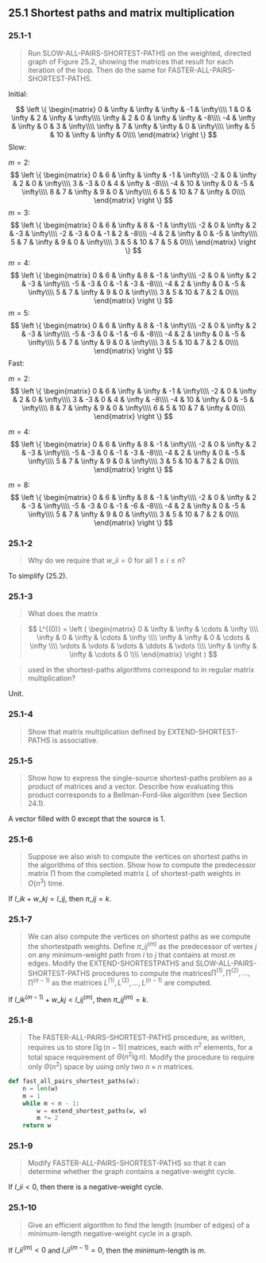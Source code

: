 ## 25.1 Shortest paths and matrix multiplication

### 25.1-1

> Run SLOW-ALL-PAIRS-SHORTEST-PATHS on the weighted, directed graph of Figure 25.2, showing the matrices that result for each iteration of the loop. Then do the same for FASTER-ALL-PAIRS-SHORTEST-PATHS.

Initial:

$$
\left \{ \begin{matrix}
0 & \infty & \infty & \infty & -1 & \infty\\\\
1 & 0 & \infty & 2 & \infty & \infty\\\\
\infty & 2 & 0 & \infty & \infty & -8\\\\
-4 & \infty & \infty & 0 & 3 & \infty\\\\
\infty & 7 & \infty & \infty & 0 & \infty\\\\
\infty & 5 & 10 & \infty & \infty & 0\\\\
\end{matrix} \right \}
$$
Slow:

$m=2$:
$$
\left \{ \begin{matrix}
0 & 6 & \infty & \infty & -1 & \infty\\\\
-2 & 0 & \infty & 2 & 0 & \infty\\\\
3 & -3 & 0 & 4 & \infty & -8\\\\
-4 & 10 & \infty & 0 & -5 & \infty\\\\
8 & 7 & \infty & 9 & 0 & \infty\\\\
6 & 5 & 10 & 7 & \infty & 0\\\\
\end{matrix} \right \}
$$
$m=3$:
$$
\left \{ \begin{matrix}
0 & 6 & \infty & 8 & -1 & \infty\\\\
-2 & 0 & \infty & 2 & -3 & \infty\\\\
-2 & -3 & 0 & -1 & 2 & -8\\\\
-4 & 2 & \infty & 0 & -5 & \infty\\\\
5 & 7 & \infty & 9 & 0 & \infty\\\\
3 & 5 & 10 & 7 & 5 & 0\\\\
\end{matrix} \right \}
$$
$m=4$:
$$
\left \{ \begin{matrix}
0 & 6 & \infty & 8 & -1 & \infty\\\\
-2 & 0 & \infty & 2 & -3 & \infty\\\\
-5 & -3 & 0 & -1 & -3 & -8\\\\
-4 & 2 & \infty & 0 & -5 & \infty\\\\
5 & 7 & \infty & 9 & 0 & \infty\\\\
3 & 5 & 10 & 7 & 2 & 0\\\\
\end{matrix} \right \}
$$
$m=5$:
$$
\left \{ \begin{matrix}
0 & 6 & \infty & 8 & -1 & \infty\\\\
-2 & 0 & \infty & 2 & -3 & \infty\\\\
-5 & -3 & 0 & -1 & -6 & -8\\\\
-4 & 2 & \infty & 0 & -5 & \infty\\\\
5 & 7 & \infty & 9 & 0 & \infty\\\\
3 & 5 & 10 & 7 & 2 & 0\\\\
\end{matrix} \right \}
$$
Fast:

$m=2$:
$$
\left \{ \begin{matrix}
0 & 6 & \infty & \infty & -1 & \infty\\\\
-2 & 0 & \infty & 2 & 0 & \infty\\\\
3 & -3 & 0 & 4 & \infty & -8\\\\
-4 & 10 & \infty & 0 & -5 & \infty\\\\
8 & 7 & \infty & 9 & 0 & \infty\\\\
6 & 5 & 10 & 7 & \infty & 0\\\\
\end{matrix} \right \}
$$

$m=4$:
$$
\left \{ \begin{matrix}
0 & 6 & \infty & 8 & -1 & \infty\\\\
-2 & 0 & \infty & 2 & -3 & \infty\\\\
-5 & -3 & 0 & -1 & -3 & -8\\\\
-4 & 2 & \infty & 0 & -5 & \infty\\\\
5 & 7 & \infty & 9 & 0 & \infty\\\\
3 & 5 & 10 & 7 & 2 & 0\\\\
\end{matrix} \right \}
$$

$m=8$:
$$
\left \{ \begin{matrix}
0 & 6 & \infty & 8 & -1 & \infty\\\\
-2 & 0 & \infty & 2 & -3 & \infty\\\\
-5 & -3 & 0 & -1 & -6 & -8\\\\
-4 & 2 & \infty & 0 & -5 & \infty\\\\
5 & 7 & \infty & 9 & 0 & \infty\\\\
3 & 5 & 10 & 7 & 2 & 0\\\\
\end{matrix} \right \}
$$
### 25.1-2

> Why do we require that $w\_{ii}=0$ for all $1 \le i \le n$?

To simplify (25.2).

### 25.1-3

> What does the matrix

> $$
L^{(0)} = \left ( \begin{matrix}
0 & \infty & \infty & \cdots & \infty \\\\
\infty & 0 & \infty & \cdots & \infty \\\\
\infty & \infty & 0 & \cdots & \infty \\\\
\vdots & \vdots & \vdots & \ddots & \vdots \\\\
\infty & \infty & \infty & \cdots & 0 \\\\
\end{matrix} \right )
$$

> used in the shortest-paths algorithms correspond to in regular matrix multiplication?

Unit.

### 25.1-4

> Show that matrix multiplication defined by EXTEND-SHORTEST-PATHS is associative.

### 25.1-5

> Show how to express the single-source shortest-paths problem as a product of matrices and a vector. Describe how evaluating this product corresponds to a Bellman-Ford-like algorithm (see Section 24.1).

A vector filled with 0 except that the source is 1.

### 25.1-6

> Suppose we also wish to compute the vertices on shortest paths in the algorithms of this section. Show how to compute the predecessor matrix $\prod$ from the completed matrix $L$ of shortest-path weights in $O(n^3)$ time.

If $l\_{ik} + w\_{kj} = l\_{ij}$, then $\pi\_{ij} = k$.

### 25.1-7

> We can also compute the vertices on shortest paths as we compute the shortestpath weights. Define $\pi\_{ij}^{(m)}$ as the predecessor of vertex $j$ on any minimum-weight path from $i$ to $j$ that contains at most $m$ edges. Modify the EXTEND-SHORTESTPATHS and SLOW-ALL-PAIRS-SHORTEST-PATHS procedures to compute the matrices$\prod^{(1)}, \prod^{(2)}, \dots, \prod^{(n-1)}$ as the matrices $L^{(1)}, L^{(2)}, \dots, L^{(n-1)}$ are computed.

If $l\_{ik}^{(m-1)} + w\_{kj} < l\_{ij}^{(m)}$, then $\pi\_{ij}^{(m)} = k$.

### 25.1-8

> The FASTER-ALL-PAIRS-SHORTEST-PATHS procedure, as written, requires us to store $\lceil \lg (n - 1) \rceil$ matrices, each with $n^2$ elements, for a total space requirement of $\Theta(n^2 \lg n)$. Modify the procedure to require only $\Theta(n^2)$ space by using only two $n \times n$ matrices.

```python
def fast_all_pairs_shortest_paths(w):
    n = len(w)
    m = 1
    while m < n - 1:
        w = extend_shortest_paths(w, w)
        m *= 2
    return w
```

### 25.1-9

> Modify FASTER-ALL-PAIRS-SHORTEST-PATHS so that it can determine whether
the graph contains a negative-weight cycle.

If $l\_{ii} < 0$, then there is a negative-weight cycle.

### 25.1-10

> Give an efficient algorithm to find the length (number of edges) of a minimum-length negative-weight cycle in a graph.

If $l\_{ii}^{(m)} < 0$ and $l\_{ii}^{(m-1)} = 0$, then the minimum-length is $m$.
